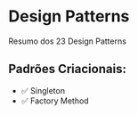 # Design Patterns

Resumo dos 23 Design Patterns

## Padrões Criacionais:

- ✅ Singleton
- ✅ Factory Method
